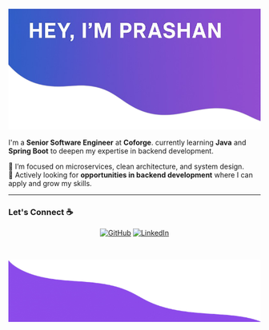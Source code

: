 ![Project Banner](TOPPP.png)

I'm a **Senior Software Engineer** at **Coforge**. 
currently learning **Java** and **Spring Boot** to deepen my expertise in backend development.  

🌱 I’m focused on microservices, clean architecture, and system design.  
🚀 Actively looking for **opportunities in backend development** where I can apply and grow my skills.

---

### Let's Connect ☕  
<p align="center">
  <a href="[https://github.com/your-github-username](https://github.com/Prashan070)"><img src="https://img.icons8.com/bubbles/50/000000/github.png" alt="GitHub"/></a>
  <a href="[https://www.linkedin.com/in/your-linkedin/](https://www.linkedin.com/in/prashan-srivastava-43b260169/)"><img src="https://img.icons8.com/bubbles/50/000000/linkedin.png" alt="LinkedIn"/></a>
</p>
&nbsp;  
&nbsp;  
&nbsp;  
&nbsp;  

![Bot Logo](Bot.png)
